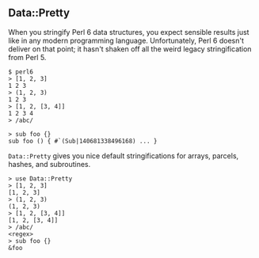 ## Data::Pretty

When you stringify Perl 6 data structures, you expect sensible results just
like in any modern programming language. Unfortunately, Perl 6 doesn't deliver
on that point; it hasn't shaken off all the weird legacy stringification from
Perl 5.

    $ perl6
    > [1, 2, 3]
    1 2 3
    > (1, 2, 3)
    1 2 3
    > [1, 2, [3, 4]]
    1 2 3 4
    > /abc/
    
    > sub foo {}
    sub foo () { #`(Sub|140681338496168) ... }

`Data::Pretty` gives you nice default stringifications for arrays, parcels,
hashes, and subroutines.

    > use Data::Pretty
    > [1, 2, 3]
    [1, 2, 3]
    > (1, 2, 3)
    (1, 2, 3)
    > [1, 2, [3, 4]]
    [1, 2, [3, 4]]
    > /abc/
    <regex>
    > sub foo {}
    &foo
